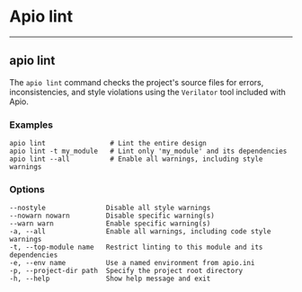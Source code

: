 # Apio lint

---

## apio lint

The `apio lint` command checks the project's source files for errors, inconsistencies, and style violations using the `Verilator` tool included with Apio.

<h3>Examples</h3>

```
apio lint                # Lint the entire design
apio lint -t my_module   # Lint only 'my_module' and its dependencies
apio lint --all          # Enable all warnings, including style warnings
```

<h3>Options</h3>

```
--nostyle               Disable all style warnings
--nowarn nowarn         Disable specific warning(s)
--warn warn             Enable specific warning(s)
-a, --all               Enable all warnings, including code style warnings
-t, --top-module name   Restrict linting to this module and its dependencies
-e, --env name          Use a named environment from apio.ini
-p, --project-dir path  Specify the project root directory
-h, --help              Show help message and exit
```
